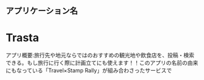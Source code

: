 ## アプリケーション名
# Trasta
アプリ概要:旅行先や地元ならではのおすすめの観光地や飲食店を、投稿・検索できる。もし旅行に行く際に計画立てにも使えます！！このアプリの名前の由来にもなっている「Travel×Stamp Rally」が組み合わさったサービスで
